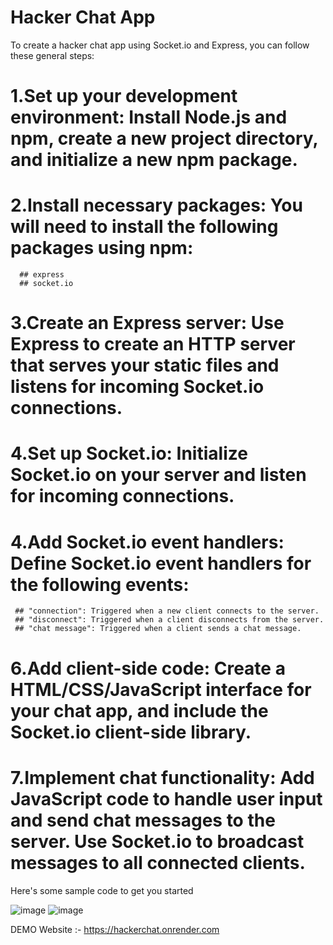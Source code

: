 # Hacker Chat App

To create a hacker chat app using Socket.io and Express, you can follow these general steps:

# 1.Set up your development environment: Install Node.js and npm, create a new project directory, and initialize a new npm package.

# 2.Install necessary packages: You will need to install the following packages using npm:

      ## express
      ## socket.io
# 3.Create an Express server: Use Express to create an HTTP server that serves your static files and listens for incoming Socket.io connections.

# 4.Set up Socket.io: Initialize Socket.io on your server and listen for incoming connections.

# 4.Add Socket.io event handlers: Define Socket.io event handlers for the following events:

     ## "connection": Triggered when a new client connects to the server.
     ## "disconnect": Triggered when a client disconnects from the server.
     ## "chat message": Triggered when a client sends a chat message.
# 6.Add client-side code: Create a HTML/CSS/JavaScript interface for your chat app, and include the Socket.io client-side library.

# 7.Implement chat functionality: Add JavaScript code to handle user input and send chat messages to the server. Use Socket.io to broadcast messages to all connected clients.

Here's some sample code to get you started

![image](https://user-images.githubusercontent.com/102310770/221556664-1dba71f9-ae9c-4f97-a725-e284ea200a87.png)
![image](https://user-images.githubusercontent.com/102310770/221556905-038f8198-a82a-4a6f-b6ec-03f3792815c9.png)


DEMO Website :- https://hackerchat.onrender.com
